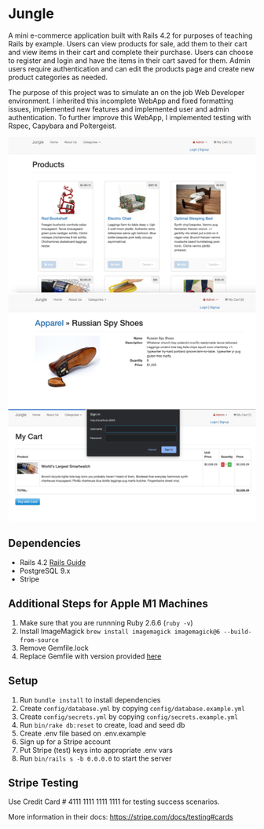 # Jungle


A mini e-commerce application built with Rails 4.2 for purposes of teaching Rails by example. Users can view products for sale, add them to their cart and view items in their cart and complete their purchase. Users can choose to register and login and have the items in their cart saved for them. Admin users require authentication and can edit the products page and create new product categories as needed. 

The purpose of this project was to simulate an on the job Web Developer environment. I inherited this incomplete WebApp and fixed formatting issues, implemented new features and implemented user and admin authentication. To further improve this WebApp, I implemented testing with Rspec, Capybara and Poltergeist.


!["Screenshot of Homepage"](https://github.com/a-tuyen/jungle-rails/blob/master/docs/Jungle%20-%20Products.png?raw=true)
!["Screenshot of Product Detail Page"](https://github.com/a-tuyen/jungle-rails/blob/master/docs/Jungle%20-%20ProdDesc.png?raw=true)
!["Screenshot of Admin Authentication"](https://github.com/a-tuyen/jungle-rails/blob/master/docs/Jungle%20-%20AdminAuth.png?raw=true)

## Dependencies

* Rails 4.2 [Rails Guide](http://guides.rubyonrails.org/v4.2/)
* PostgreSQL 9.x
* Stripe


## Additional Steps for Apple M1 Machines

1. Make sure that you are runnning Ruby 2.6.6 (`ruby -v`)
1. Install ImageMagick `brew install imagemagick imagemagick@6 --build-from-source`
2. Remove Gemfile.lock
3. Replace Gemfile with version provided [here](https://gist.githubusercontent.com/FrancisBourgouin/831795ae12c4704687a0c2496d91a727/raw/ce8e2104f725f43e56650d404169c7b11c33a5c5/Gemfile)

## Setup

1. Run `bundle install` to install dependencies
2. Create `config/database.yml` by copying `config/database.example.yml`
3. Create `config/secrets.yml` by copying `config/secrets.example.yml`
4. Run `bin/rake db:reset` to create, load and seed db
5. Create .env file based on .env.example
6. Sign up for a Stripe account
7. Put Stripe (test) keys into appropriate .env vars
8. Run `bin/rails s -b 0.0.0.0` to start the server

## Stripe Testing

Use Credit Card # 4111 1111 1111 1111 for testing success scenarios.

More information in their docs: <https://stripe.com/docs/testing#cards>


